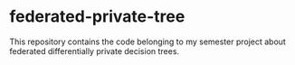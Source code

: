 # federated-private-tree

This repository contains the code belonging to my semester project about federated differentially private decision trees.
